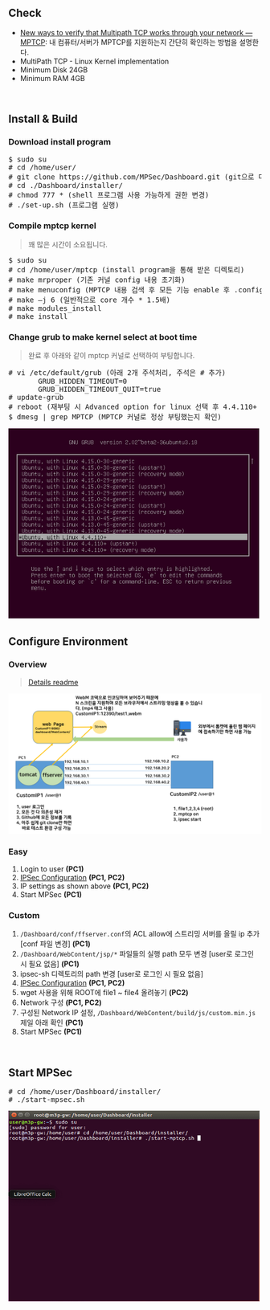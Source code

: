 
## Check

* [New ways to verify that Multipath TCP works through your network — MPTCP](http://blog.multipath-tcp.org/blog/html/2015/12/16/mptcp_tools.html): 내 컴퓨터/서버가 MPTCP를 지원하는지 간단히 확인하는 방법을 설명한다.
* MultiPath TCP - Linux Kernel implementation
* Minimum Disk 24GB
* Minimum RAM 4GB



<br/>

## Install & Build

### Download install program

<pre>
$ sudo su
# cd /home/user/
# git clone https://github.com/MPSec/Dashboard.git (git으로 다운)
# cd ./Dashboard/installer/
# chmod 777 * (shell 프로그램 사용 가능하게 권한 변경)
# ./set-up.sh (프로그램 실행)
</pre>


### Compile mptcp kernel

> 꽤 많은 시간이 소요됩니다.

<pre>
$ sudo su
# cd /home/user/mptcp (install program을 통해 받은 디렉토리)
# make mrproper (기존 커널 config 내용 초기화)
# make menuconfig (MPTCP 내용 검색 후 모든 기능 enable 후 .config 파일에 저장)
# make –j 6 (일반적으로 core 개수 * 1.5배)
# make modules_install
# make install
</pre>

### Change grub to make kernel select at boot time

> 완료 후 아래와 같이 mptcp 커널로 선택하여 부팅합니다. 

<pre>
# vi /etc/default/grub (아래 2개 주석처리, 주석은 # 추가)
       GRUB_HIDDEN_TIMEOUT=0
       GRUB_HIDDEN_TIMEOUT_QUIT=true
# update-grub
# reboot (재부팅 시 Advanced option for linux 선택 후 4.4.110+ 커널 선택 후 부팅, 버젼 업그레드 될 수 있음!)
$ dmesg | grep MPTCP (MPTCP 커널로 정상 부팅했는지 확인)
</pre>


<img src="/md_images/mptcp-kernel.png" width="500px" height="380px"/>


<br/>

## Configure Environment

### Overview

> [Details readme](./Design_Readme.md)

![set](/md_images/overview.png)

### Easy
1. Login to user **(PC1)**
2. [IPSec Configuration](https://github.com/MPSec/Dashboard/blob/master/contents/ipsec.md) **(PC1, PC2)**
3. IP settings as shown above **(PC1, PC2)**
4. Start MPSec **(PC1)**

### Custom
1. `/Dashboard/conf/ffserver.conf`의 ACL allow에 스트리밍 서버를 올릴 ip 추가  [conf 파일 변경] **(PC1)**
2. `/Dashboard/WebContent/jsp/*` 파일들의 실행 path 모두 변경 [user로 로그인 시 필요 없음] **(PC1)**
3. ipsec-sh 디렉토리의 path 변경 [user로 로그인 시 필요 없음]
2. [IPSec Configuration](https://github.com/MPSec/Dashboard/blob/master/contents/ipsec.md) **(PC1, PC2)**
5. wget 사용을 위해 ROOT에 file1 ~ file4 올려놓기 **(PC2)**
6. Network 구성 **(PC1, PC2)**
6. 구성된 Network IP 설정, `/Dashboard/WebContent/build/js/custom.min.js` 제일 아래 확인 **(PC1)**
7. Start MPSec **(PC1)**




<br/>

## Start MPSec

<pre>
# cd /home/user/Dashboard/installer/
# ./start-mpsec.sh
</pre>

<img src="/md_images/start-mpsec.gif" width="500px" height="380px"/>
